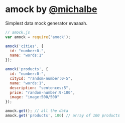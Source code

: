# amock by [@michalbe](http://github.com/michalbe) #
Simplest data mock generator evaaaah.

```javascript
// amock.js
var amock = require('amock');

amock('cities', {
  id: "number:0-",
  name: "words:1"
});

amock('products', {
  id: "number:0-",
  cityId: "random-number:0-5",
  name: "words:1",
  description: "sentences:5",
  price: "random-number:9-100",
  image: "image:500/500"
});

amock.get(); // all the data
amock.get('products', 100) // array of 100 products
```
